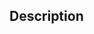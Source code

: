 <!--
  Thanks for contributing!
-->

## Description

<!--- Describe briefly what this pull request does -->
